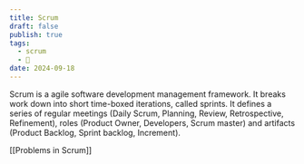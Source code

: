 ```yaml
---
title: Scrum
draft: false
publish: true
tags:
  - scrum
  - 📇
date: 2024-09-18
---
```

Scrum is a agile software development management framework. It breaks work down into short time-boxed iterations, called sprints. It defines a series of regular meetings (Daily Scrum, Planning, Review, Retrospective, Refinement), roles (Product Owner, Developers, Scrum master) and artifacts (Product Backlog, Sprint backlog, Increment).

[[Problems in Scrum]]
